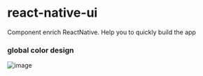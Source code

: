 # react-native-ui
Component enrich  ReactNative. Help you to quickly build the app

### global color design
![image](https://cloud.githubusercontent.com/assets/9276376/17016710/e40dcb9e-4f62-11e6-99d9-ddb14f8f6f90.png)

